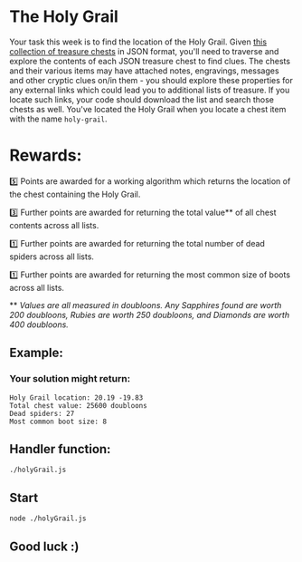# The Holy Grail

Your task this week is to find the location of the Holy Grail. Given [this collection of treasure chests](https://e0f5e8673c64491d8cce34f5.z35.web.core.windows.net/treasure.json) in JSON format, you'll need to traverse and explore the contents of each JSON treasure chest to find clues. The chests and their various items may have attached notes, engravings, messages and other cryptic clues on/in them - you should explore these properties for any external links which could lead you to additional lists of treasure. If you locate such links, your code should download the list and search those chests as well. You've located the Holy Grail when you locate a chest item with the name `holy-grail`.
# Rewards:
:five:   Points are awarded for a working algorithm which returns the location of the chest containing the Holy Grail.

:three:  Further points are awarded for returning the total value** of all chest contents across all lists.

:one:  Further points are awarded for returning the total number of dead spiders across all lists.

:one:  Further points are awarded for returning the most common size of boots across all lists.

** <em>Values are all measured in doubloons. Any Sapphires found are worth 200 doubloons, Rubies are worth 250 doubloons, and Diamonds are worth 400 doubloons.</em>



## Example:

### Your solution might return:
```
Holy Grail location: 20.19 -19.83
Total chest value: 25600 doubloons
Dead spiders: 27
Most common boot size: 8
```

## Handler function:
```
./holyGrail.js
```
## Start
```
node ./holyGrail.js
```
## Good luck :)

